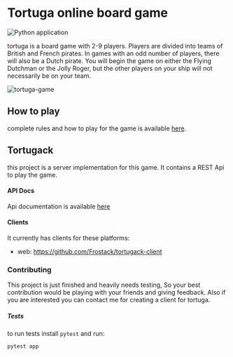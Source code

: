 # Tortuga online board game
![Python application](https://github.com/Glyphack/tortuga/workflows/Python%20application/badge.svg)

tortuga is a board game with 2-9 players. Players are divided into teams of British and French pirates. In games with an odd number of players, there will also be a Dutch pirate. You will begin the game on either the Flying Dutchman or the Jolly Roger, but the other players on your ship will not necessarily be on your team.

![tortuga-game](https://github.com/Glyphack/tortuga/blob/master/assets/game_demo.gif)

## How to play
complete rules and how to play for the game is available [here](https://ndsslibraryblog.files.wordpress.com/2017/11/tortuga-1667-pp-rules.pdf).

## Tortugack
this project is a server implementation for this game. It contains a REST Api
to play the game.

#### API Docs
Api documentation is available [here](https://github.com/Glyphack/tortuga/wiki/Api-Documentation)

#### Clients
It currently has clients for these platforms:
- web: https://github.com/Frostack/tortugack-client


### Contributing
This project is just finished and heavily needs testing, So your best contribution would be playing with your friends and giving
feedback.
Also if you are interested you can contact me for creating a client for tortuga.

##### Tests
to run tests install `pytest` and run:
```bash
pytest app
```
